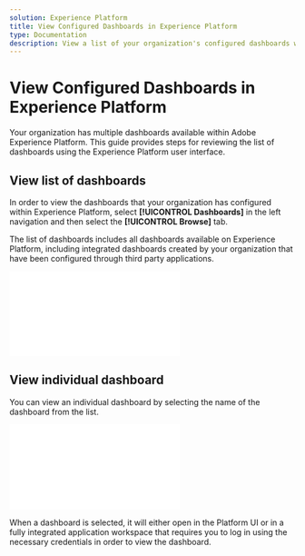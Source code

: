 ```yaml
---
solution: Experience Platform
title: View Configured Dashboards in Experience Platform
type: Documentation
description: View a list of your organization's configured dashboards within the Experience Platform UI.
---
```


# View Configured Dashboards in Experience Platform

Your organization has multiple dashboards available within Adobe Experience Platform. This guide provides steps for reviewing the list of dashboards using the Experience Platform user interface.

## View list of dashboards

In order to view the dashboards that your organization has configured within Experience Platform, select **[!UICONTROL Dashboards]** in the left navigation and then select the **[!UICONTROL Browse]** tab.

The list of dashboards includes all dashboards available on Experience Platform, including integrated dashboards created by your organization that have been configured through third party applications.

![The Browse tab within the dashboards section of the UI.](../images/inventory/browse-tab.md)

## View individual dashboard

You can view an individual dashboard by selecting the name of the dashboard from the list.

![Browse tab with a name of a dashboard highlighted.](../images/inventory/dashboard-name.md)

When a dashboard is selected, it will either open in the Platform UI or in a fully integrated application workspace that requires you to log in using the necessary credentials in order to view the dashboard.
